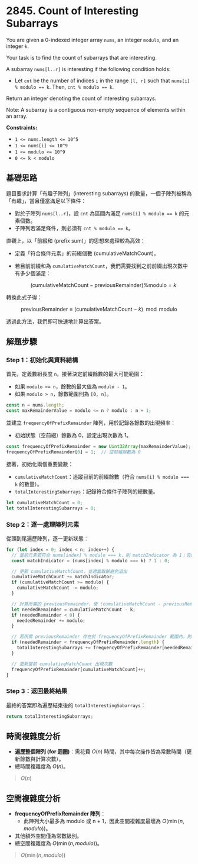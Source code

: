 # 2845. Count of Interesting Subarrays

You are given a 0-indexed integer array `nums`, an integer `modulo`, and an integer `k`.

Your task is to find the count of subarrays that are interesting.

A subarray `nums[l..r]` is interesting if the following condition holds:

- Let `cnt` be the number of indices `i` in the range `[l, r]` such that `nums[i] % modulo == k`. 
  Then, `cnt % modulo == k`.

Return an integer denoting the count of interesting subarrays.

Note: A subarray is a contiguous non-empty sequence of elements within an array.

**Constraints:**

- `1 <= nums.length <= 10^5`
- `1 <= nums[i] <= 10^9`
- `1 <= modulo <= 10^9`
- `0 <= k < modulo`

## 基礎思路

題目要求計算「有趣子陣列」(interesting subarrays) 的數量，一個子陣列被稱為「有趣」，當且僅當滿足以下條件：

- 對於子陣列 `nums[l..r]`，設 `cnt` 為區間內滿足 `nums[i] % modulo == k` 的元素個數。
- 子陣列若滿足條件，則必須有 `cnt % modulo == k`。

直觀上，以「前綴和 (prefix sum)」的思想來處理較為高效：

- 定義「符合條件元素」的前綴個數 (cumulativeMatchCount)。
- 若目前前綴和為 `cumulativeMatchCount`，我們需要找到之前前綴出現次數中有多少個滿足：

  $$
  (\text{cumulativeMatchCount} - \text{previousRemainder}) \% \text{modulo} = k
  $$

轉換此式子得：

$$
\text{previousRemainder} \equiv (\text{cumulativeMatchCount} - k) \mod \text{modulo}
$$

透過此方法，我們即可快速地計算出答案。

## 解題步驟

### Step 1：初始化與資料結構

首先，定義數組長度 `n`，接著決定前綴餘數的最大可能範圍：

- 如果 `modulo <= n`，餘數的最大值為 `modulo - 1`。
- 如果 `modulo > n`，餘數範圍則為 `[0, n]`。

```typescript
const n = nums.length;
const maxRemainderValue = modulo <= n ? modulo : n + 1;
```

並建立 `frequencyOfPrefixRemainder` 陣列，用於記錄各餘數的出現頻率：

- 初始狀態（空前綴）餘數為 0，設定出現次數為 1。

```typescript
const frequencyOfPrefixRemainder = new Uint32Array(maxRemainderValue);
frequencyOfPrefixRemainder[0] = 1;  // 空前綴餘數為 0
```

接著，初始化兩個重要變數：

- `cumulativeMatchCount`：追蹤目前的前綴餘數（符合 `nums[i] % modulo === k` 的數量）。
- `totalInterestingSubarrays`：記錄符合條件子陣列的總數量。

```typescript
let cumulativeMatchCount = 0;
let totalInterestingSubarrays = 0;
```

### Step 2：逐一處理陣列元素

從頭到尾遍歷陣列，逐一更新狀態：

```typescript
for (let index = 0; index < n; index++) {
  // 當前元素若符合 nums[index] % modulo === k，則 matchIndicator 為 1；否則為 0
  const matchIndicator = (nums[index] % modulo === k) ? 1 : 0;

  // 更新 cumulativeMatchCount，並適當取餘避免溢出
  cumulativeMatchCount += matchIndicator;
  if (cumulativeMatchCount >= modulo) {
    cumulativeMatchCount -= modulo;
  }

  // 計算所需的 previousRemainder，使 (cumulativeMatchCount - previousRemainder) % modulo === k 成立
  let neededRemainder = cumulativeMatchCount - k;
  if (neededRemainder < 0) {
    neededRemainder += modulo;
  }

  // 若所需 previousRemainder 存在於 frequencyOfPrefixRemainder 範圍內，則累加對應頻率
  if (neededRemainder < frequencyOfPrefixRemainder.length) {
    totalInterestingSubarrays += frequencyOfPrefixRemainder[neededRemainder];
  }

  // 更新當前 cumulativeMatchCount 出現次數
  frequencyOfPrefixRemainder[cumulativeMatchCount]++;
}
```

### Step 3：返回最終結果

最終的答案即為遍歷結束後的 `totalInterestingSubarrays`：

```typescript
return totalInterestingSubarrays;
```

## 時間複雜度分析

- **遍歷整個陣列 (for 迴圈)**：需花費 $O(n)$ 時間，其中每次操作皆為常數時間（更新餘數與計算次數）。
- 總時間複雜度為 $O(n)$。

> $O(n)$

## 空間複雜度分析

- **frequencyOfPrefixRemainder 陣列**：
  - 此陣列大小最多為 modulo 或 n + 1，因此空間複雜度最壞為 $O(\min(n, modulo))$。
- 其他額外空間僅為常數級別。
- 總空間複雜度為 $O(\min(n, modulo))$。

> $O(\min(n, modulo))$
